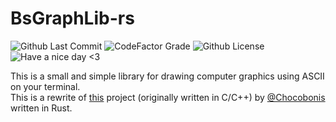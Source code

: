 # BsGraphLib-rs
![Github Last Commit](https://img.shields.io/github/last-commit/ClaraCF/BsGraphLib-rs?style=flat-square)
![CodeFactor Grade](https://img.shields.io/codefactor/grade/github/ClaraCF/BsGraphLib-rs?style=flat-square)
![Github License](https://img.shields.io/github/license/ClaraCF/BsGraphLib-rs?style=flat-square)
![Have a nice day <3](https://img.shields.io/badge/Hey~-Have%20a%20nice%20day%20%E2%99%A5-blueviolet?style=flat-square)

This is a small and simple library for drawing computer graphics using ASCII on your terminal.  
This is a rewrite of [this](https://github.com/Chocobonis/Bs-Graph-lib) project (originally written in C/C++) by [@Chocobonis](https://github.com/Chocobonis) written in Rust.  
